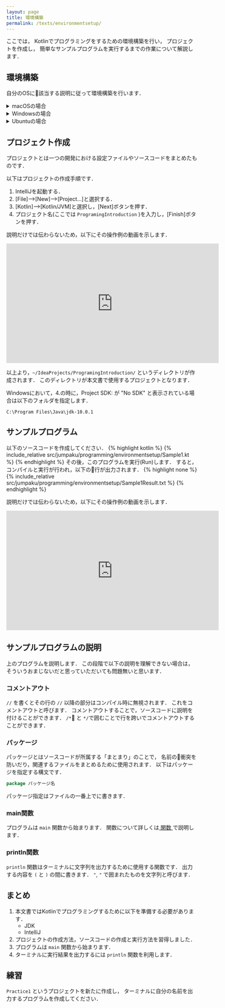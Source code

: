 ```yaml
---
layout: page
title: 環境構築
permalink: /texts/environmentsetup/
---
```

ここでは，
Kotlinでプログラミングをするための環境構築を行い，
プロジェクトを作成し，
簡単なサンプルプログラムを実行するまでの作業について解説します．

## 環境構築
自分のOSに該当する説明に従って環境構築を行います．

<details>
<summary>
macOSの場合
</summary>
<div>

#### Homebrew
ターミナルを起動して以下を実行し，Homebrewをインストールする．
```sh
/usr/bin/ruby -e "$(curl -fsSL https://raw.githubusercontent.com/Homebrew/install/master/install)"
```

#### Java
ターミナルで以下を実行し，Javaをインストールする．
```sh
brew cask install java
```

#### IntelliJ IDEA CE
以下のリンクからIntelliJ IDEAのCommunityエディションをダウンロードします．
[https://www.jetbrains.com/idea/](https://www.jetbrains.com/idea/)

その後，`/Application` ディレクトリにコピーしてアプリを起動し，指示に従ってセットアップします．

HomebrewはmacOSのパッケージマネージャの一つで，アプリケーションの管理をするためのプログラムです．
Javaはプログラミング言語の一つで，Kotlinを利用するために必要となります．
IntelliJは統合開発環境の一つで，プログラミングをするためのアプリケーションです．

</div>
</details>

<details>
<summary>
Windowsの場合
</summary>
<div>

#### Chocolatey
PowerShellを管理として起動して以下を実行し，Chocolateyをインストールする．
```sh
Set-ExecutionPolicy Bypass -Scope Process -Force; iex ((New-Object System.Net.WebClient).DownloadString('https://chocolatey.org/install.ps1'))
```

#### Java
PowerShellで以下を実行し，Javaをインストールする．
```sh
choco install jdk10 -y
```

#### IntelliJ IDEA CE
以下のリンクからIntelliJ IDEAのCommunityエディションのインストーラをダウンロードします．
[https://www.jetbrains.com/idea/](https://www.jetbrains.com/idea/)

その後，インストーラを起動し，指示に従ってセットアップします．

ChocolateyはWindowsのパッケージマネージャの一つで，アプリケーションの管理をするためのプログラムです．
Javaはプログラミング言語の一つで，Kotlinを利用するために必要となります．
IntelliJは統合開発環境の一つで，プログラミングをするためのアプリケーションです．

</div>
</details>

<details>
<summary>
Ubuntuの場合
</summary>
<div>

### Java
端末を起動して以下を実行し，Javaをインストールします．
```sh
sudo apt install default-jdk
```

### IntelliJ IDEA CE
以下のリンクからIntelliJ IDEAのCommunityエディションをダウンロードします．

[https://www.jetbrains.com/idea/](https://www.jetbrains.com/idea/)

その後，ダウンロードしたファイルを展開し，`bin/idea.sh`を起動し，指示に従ってセットアップします．

Javaはプログラミング言語の一つで，Kotlinを利用するために必要となります．
IntelliJは統合開発環境の一つで，プログラミングをするためのアプリケーションです．
</div>
</details>

## プロジェクト作成
プロジェクトとは一つの開発における設定ファイルやソースコードをまとめたものです．

以下はプロジェクトの作成手順です．
1. IntelliJを起動する．
1. [File]-->[New]-->[Project...]と選択する．
1. [Kotlin]-->[Kotlin/JVM]と選択し，[Next]ボタンを押す．
1. プロジェクト名(ここでは `ProgramingIntroduction` )を入力し，[Finish]ボタンを押す．

説明だけでは伝わらないため，以下にその操作例の動画を示します．

<iframe width="560" height="315" src="https://www.youtube.com/embed/BV8Xa2nfn3c" frameborder="0" allow="autoplay; encrypted-media" allowfullscreen></iframe>

以上より，`~/IdeaProjects/ProgramingIntroduction/` というディレクトリが作成されます．
このディレクトリが本文書で使用するプロジェクトとなります．

Windowsにおいて，4\.の時に，Project SDK: が "No SDK" と表示されている場合は以下のフォルダを指定します．
```
C:\Program Files\Java\jdk-10.0.1
```

## サンプルプログラム
以下のソースコードを作成してください．
{% highlight kotlin %}
{% include_relative src/jumpaku/programming/environmentsetup/Sample1.kt %}
{% endhighlight %}
その後，このプログラムを実行(Run)します．
すると，コンパイルと実行が行われ，以下の行が出力されます．
{% highlight none %}
{% include_relative src/jumpaku/programming/environmentsetup/Sample1Result.txt %}
{% endhighlight %}

説明だけでは伝わらないため，以下にその操作例の動画を示します．

<iframe width="560" height="315" src="https://www.youtube.com/embed/524AHnC9l9Y?rel=0" frameborder="0" allow="autoplay; encrypted-media" allowfullscreen></iframe>

## サンプルプログラムの説明
上のプログラムを説明します．
この段階で以下の説明を理解できない場合は，
そういうおまじないだと思っていただいても問題無いと思います．

### コメントアウト
`//` を書くとその行の `//` 以降の部分はコンパイル時に無視されます．
これをコメントアウトと呼びます．
コメントアウトすることで，ソースコードに説明を付けることができます．
`/*` と `*/`で囲むことで行を跨いでコメントアウトすることができます．

### パッケージ
パッケージとはソースコードが所属する「まとまり」のことで，
名前の衝突を防いだり，関連するファイルをまとめるために使用されます．
以下はパッケージを指定する構文です．
```kt
package パッケージ名
```
パッケージ指定はファイルの一番上でに書きます．

### main関数
プログラムは `main` 関数から始まります．
関数について詳しくは[ 関数 ](Functions.md)で説明します．

### println関数
`println` 関数はターミナルに文字列を出力するために使用する関数です．
出力する内容を `(` と `)` の間に書きます．
`"`, `"` で囲まれたものを文字列と呼びます．

## まとめ
1. 本文書ではKotlinでプログラミングするために以下を準備する必要があります．
    * JDK
    * IntelliJ
1. プロジェクトの作成方法，ソースコードの作成と実行方法を習得しました．
1. プログラムは `main` 関数から始まります．
1. ターミナルに実行結果を出力するには `println` 関数を利用します．

## 練習
`Practice1` というプロジェクトを新たに作成し，
ターミナルに自分の名前を出力するプログラムを作成してください．